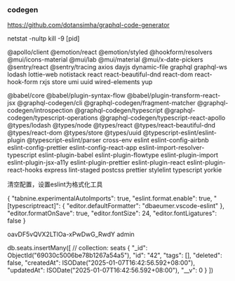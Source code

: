 ### codegen
https://github.com/dotansimha/graphql-code-generator

netstat -nultp
kill -9 [pid]

@apollo/client @emotion/react @emotion/styled @hookform/resolvers @mui/icons-material @mui/lab @mui/material @mui/x-date-pickers @sentry/react @sentry/tracing axios dayjs dynamic-file graphql graphql-ws lodash lottie-web notistack react react-beautiful-dnd react-dom react-hook-form rxjs store umi uuid wired-elements yup

@babel/core @babel/plugin-syntax-flow @babel/plugin-transform-react-jsx @graphql-codegen/cli @graphql-codegen/fragment-matcher @graphql-codegen/introspection @graphql-codegen/typescript @graphql-codegen/typescript-operations @graphql-codegen/typescript-react-apollo @types/lodash @types/node @types/react @types/react-beautiful-dnd @types/react-dom @types/store @types/uuid @typescript-eslint/eslint-plugin @typescript-eslint/parser cross-env eslint eslint-config-airbnb eslint-config-prettier eslint-config-react-app eslint-import-resolver-typescript eslint-plugin-babel eslint-plugin-flowtype eslint-plugin-import eslint-plugin-jsx-a11y eslint-plugin-prettier eslint-plugin-react eslint-plugin-react-hooks express lint-staged postcss prettier stylelint typescript yorkie

清空配置，设置eslint为格式化工具

{
    "tabnine.experimentalAutoImports": true,
    "eslint.format.enable": true,
    "[typescriptreact]": {
        "editor.defaultFormatter": "dbaeumer.vscode-eslint"
    },
    "editor.formatOnSave": true,
    "editor.fontSize": 24,
    "editor.fontLigatures": false
}

oavDF5vQVX2LTlOa-xPwDwG_RwdY
admin


db.seats.insertMany([ // collection: seats
	{
		"_id": ObjectId("69030c5006be78b1267a54a5"),
		"id": "42",
		"tags": [],
		"deleted": false,
		"createdAt": ISODate("2025-01-07T16:42:56.592+08:00"),
		"updatedAt": ISODate("2025-01-07T16:42:56.592+08:00"),
		"__v": 0
	}
])
